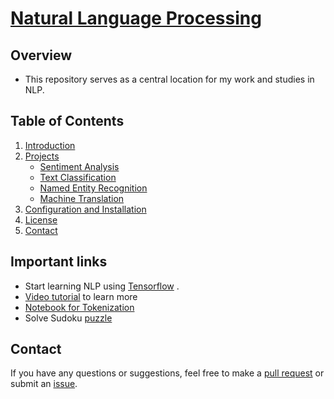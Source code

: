 <h1><u><b>Natural Language Processing </b></u></h1>


## Overview
- This repository serves as a central location for my work and studies in NLP.<br>

## Table of Contents
1. [Introduction](https://www.linkedin.com/pulse/natural-language-processing-swaleh-mwadime-ctg3f/?trackingId=%2F6PhDF1tRMe2fkMHxTkH7g%3D%3D)
2. [Projects](#projects)
    - [Sentiment Analysis](https://github.com/swalehmwadime/British-Airways-Ds)
    - [Text Classification](https://colab.research.google.com/drive/1Pz_FwYLuwkwJho-swH0o8M60nYhYMFx1)
    - [Named Entity Recognition](#named-entity-recognition)
    - [Machine Translation](#machine-translation)
3. [Configuration and Installation](#setup-and-installation)
4. [License](https://github.com/swalehmwadime/NLP-Beginners-guide?tab=MIT-1-ov-file)
5. [Contact](https://github.com/swalehmwadime/NLP-Beginners-guide/pulls)

## Important links
- Start learning NLP using [Tensorflow](https://www.tensorflow.org/) .<br>
- [Video tutorial](https://www.youtube.com/watch?v=fNxaJsNG3-s&list=PLQY2H8rRoyvzDbLUZkbudP-MFQZwNmU4S) to learn more
- [Notebook for Tokenization](https://github.com/swalehmwadime/NLP-Beginners-guide/blob/main/Tokenization.md)
- Solve Sudoku [puzzle](https://github.com/swalehmwadime/NLP-Beginners-guide/blob/main/Sudoku_puzzle.md)

## Contact
If you have any questions or suggestions, feel free to make a [pull request](https://github.com/swalehmwadime/NLP-Beginners-guide/pulls) or submit an [issue](https://github.com/swalehmwadime/NLP-Beginners-guide/issues).

